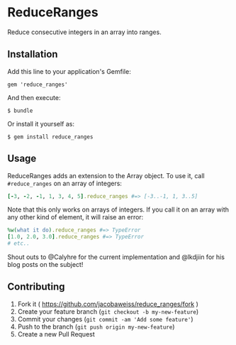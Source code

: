# ReduceRanges

Reduce consecutive integers in an array into ranges.

## Installation

Add this line to your application's Gemfile:

    gem 'reduce_ranges'

And then execute:

    $ bundle

Or install it yourself as:

    $ gem install reduce_ranges

## Usage

ReduceRanges adds an extension to the Array object. To use it, call `#reduce_ranges` on an array of integers:
```ruby
[-3, -2, -1, 1, 3, 4, 5].reduce_ranges #=> [-3..-1, 1, 3..5]
```

Note that this only works on arrays of integers. If you call it on an array with any other kind of element, it will raise an error:
```ruby
%w(what it do).reduce_ranges #=> TypeError
[1.0, 2.0, 3.0].reduce_ranges #=> TypeError
# etc..
```

Shout outs to @Calyhre for the current implementation and @lkdjiin for his blog posts on the subject!

## Contributing

1. Fork it ( https://github.com/jacobaweiss/reduce_ranges/fork )
2. Create your feature branch (`git checkout -b my-new-feature`)
3. Commit your changes (`git commit -am 'Add some feature'`)
4. Push to the branch (`git push origin my-new-feature`)
5. Create a new Pull Request
